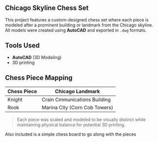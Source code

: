 ## Chicago Skyline Chess Set

This project features a custom-designed chess set where each piece is modeled after a prominent building or landmark from the Chicago skyline. All models were created using **AutoCAD** and exported in `.dwg` formats.

## Tools Used
- **AutoCAD** (3D Modeling)
- 3D printing 

## Chess Piece Mapping
| Chess Piece | Chicago Landmark |
|-------------|------------------|
| Knight      | Crain Cmmunications Building |
| Rook        | Marina City (Corn Cob Towers) |


> Each piece was scaled and modeled to be visually distinct while maintaining physical balance for potential 3D printing.

Also included is a simple chess board to go along with the pieces
